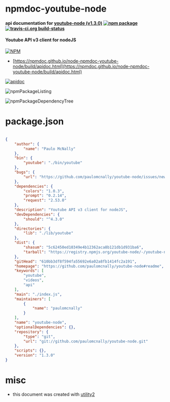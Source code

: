 # npmdoc-youtube-node

#### api documentation for  [youtube-node (v1.3.0)](https://github.com/paulomcnally/youtube-node#readme)  [![npm package](https://img.shields.io/npm/v/npmdoc-youtube-node.svg?style=flat-square)](https://www.npmjs.org/package/npmdoc-youtube-node) [![travis-ci.org build-status](https://api.travis-ci.org/npmdoc/node-npmdoc-youtube-node.svg)](https://travis-ci.org/npmdoc/node-npmdoc-youtube-node)

#### Youtube API v3 client for nodeJS

[![NPM](https://nodei.co/npm/youtube-node.png?downloads=true&downloadRank=true&stars=true)](https://www.npmjs.com/package/youtube-node)

- [https://npmdoc.github.io/node-npmdoc-youtube-node/build/apidoc.html](https://npmdoc.github.io/node-npmdoc-youtube-node/build/apidoc.html)

[![apidoc](https://npmdoc.github.io/node-npmdoc-youtube-node/build/screenCapture.buildCi.browser.%252Ftmp%252Fbuild%252Fapidoc.html.png)](https://npmdoc.github.io/node-npmdoc-youtube-node/build/apidoc.html)

![npmPackageListing](https://npmdoc.github.io/node-npmdoc-youtube-node/build/screenCapture.npmPackageListing.svg)

![npmPackageDependencyTree](https://npmdoc.github.io/node-npmdoc-youtube-node/build/screenCapture.npmPackageDependencyTree.svg)



# package.json

```json

{
    "author": {
        "name": "Paulo McNally"
    },
    "bin": {
        "youtube": "./bin/youtube"
    },
    "bugs": {
        "url": "https://github.com/paulomcnally/youtube-node/issues/new"
    },
    "dependencies": {
        "colors": "1.0.3",
        "prompt": "0.2.14",
        "request": "2.53.0"
    },
    "description": "Youtube API v3 client for nodeJS",
    "devDependencies": {
        "should": "^4.3.0"
    },
    "directories": {
        "lib": "./lib/youtube"
    },
    "dist": {
        "shasum": "5c62450ed10349e4b12362aca8b121db1d931ba6",
        "tarball": "https://registry.npmjs.org/youtube-node/-/youtube-node-1.3.0.tgz"
    },
    "gitHead": "610bb3df8f594fa55692e6a02a8fb1414fc2a191",
    "homepage": "https://github.com/paulomcnally/youtube-node#readme",
    "keywords": [
        "youtube",
        "videos",
        "api"
    ],
    "main": "./index.js",
    "maintainers": [
        {
            "name": "paulomcnally"
        }
    ],
    "name": "youtube-node",
    "optionalDependencies": {},
    "repository": {
        "type": "git",
        "url": "git://github.com/paulomcnally/youtube-node.git"
    },
    "scripts": {},
    "version": "1.3.0"
}
```



# misc
- this document was created with [utility2](https://github.com/kaizhu256/node-utility2)
